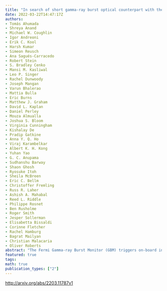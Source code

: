 ```yaml
---
title: "In search of short gamma-ray burst optical counterpart with the Zwicky   Transient Facility"
date: 2022-03-22T14:47:17Z
authors:
- Tomás Ahumada
- Shreya Anand
- Michael W. Coughlin
- Igor Andreoni
- Erik C. Kool
- Harsh Kumar
- Simeon Reusch
- Ana Sagués-Carracedo
- Robert Stein
- S. Bradley Cenko
- Mansi M. Kasliwal
- Leo P. Singer
- Rachel Dunwoody
- Joseph Mangan
- Varun Bhalerao
- Mattia Bulla
- Eric Burns
- Matthew J. Graham
- David L. Kaplan
- Daniel Perley
- Mouza Almualla
- Joshua S. Bloom
- Virginia Cunningham
- Kishalay De
- Pradip Gatkine
- Anna Y. Q. Ho
- Viraj Karambelkar
- Albert K. H. Kong
- Yuhan Yao
- G. C. Anupama
- Sudhanshu Barway
- Shaon Ghosh
- Ryosuke Itoh
- Sheila McBreen
- Eric C. Bellm
- Christoffer Fremling
- Russ R. Laher
- Ashish A. Mahabal
- Reed L. Riddle
- Philippe Rosnet
- Ben Rusholme
- Roger Smith
- Jesper Sollerman
- Elisabetta Bissaldi
- Corinne Fletcher
- Rachel Hamburg
- Bagrat Mailyan
- Christian Malacaria
- Oliver Roberts
abstract: "The Fermi Gamma-ray Burst Monitor (GBM) triggers on-board in response to $sim$ 40 short gamma-ray bursts (SGRBs) per year; however, their large localization regions have made the search for optical counterparts a challenging endeavour. We have developed and executed an extensive program with the wide field of view of the Zwicky Transient Facility (ZTF) camera, mounted on the Palomar 48 inch Oschin telescope (P48), to perform target-of-opportunity (ToO) observations on 10 Fermi-GBM SGRBs during 2018 and 2020-2021. Bridging the large sky areas with small field of view optical telescopes in order to track the evolution of potential candidates, we look for the elusive SGRB afterglows and kilonovae (KNe) associated with these high-energy events. No counterpart has yet been found, even though more than 10 ground based telescopes, part of the Global Relay of Observatories Watching Transients Happen (GROWTH) network, have taken part in these efforts. The candidate selection procedure and the follow-up strategy have shown that ZTF is an efficient instrument for searching for poorly localized SGRBs, retrieving a reasonable number of candidates to follow-up and showing promising capabilities as the community approaches the multi-messenger era. Based on the median limiting magnitude of ZTF, our searches would have been able to retrieve a GW170817-like event up to $sim$ 200 Mpc and SGRB afterglows to z = 0.16 or 0.4, depending on the assumed underlying energy model. Future ToOs will expand the horizon to z = 0.2 and 0.7 respectively."
featured: true
tags:
math: true
publication_types: ["2"]
---
```

http://arxiv.org/abs/2203.11787v1